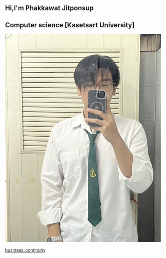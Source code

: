 ## Hi,I'm Phakkawat Jitponsup

## Computer science [Kasetsart University]

![pic](./img/S__79609858.jpg)

[business_continuity](business_continuity)
